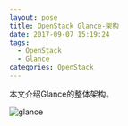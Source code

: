 ```yaml
---
layout: pose
title: OpenStack Glance-架构
date: 2017-09-07 15:19:24
tags: 
  - OpenStack
  - Glance
categories: OpenStack
---
```

本文介绍Glance的整体架构。
<!-- more -->
![glance](/images/OpenStack--Glance1.png)
